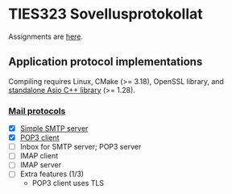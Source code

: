 # TIES323 Sovellusprotokollat

Assignments are [here](http://users.jyu.fi/~arjuvi/opetus/ties323/2018/demot.html).

## Application protocol implementations

Compiling requires Linux, CMake (>= 3.18), OpenSSL library, and [standalone Asio C++ library](https://think-async.com/Asio/) (>= 1.28).

### [Mail protocols](/protocols/mail)

- [x] [Simple SMTP server](/protocols/mail/smtp_server)
- [x] [POP3 client](/protocols/mail/pop3_client)
- [ ] Inbox for SMTP server; POP3 server
- [ ] IMAP client
- [ ] IMAP server
- [ ] Extra features (1/3)
     - POP3 client uses TLS
